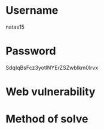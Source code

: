 # Username
natas15
# Password
SdqIqBsFcz3yotlNYErZSZwblkm0lrvx
# Web vulnerability

# Method of solve
